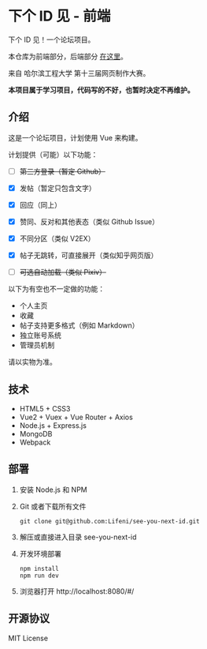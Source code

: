 # 下个 ID 见 - 前端

下个 ID 见！一个论坛项目。

本仓库为前端部分，后端部分 [在这里](https://github.com/Lifeni/see-you-next-id-api)。

来自 哈尔滨工程大学 第十三届网页制作大赛。

**本项目属于学习项目，代码写的不好，也暂时决定不再维护。**

## 介绍

这是一个论坛项目，计划使用 Vue 来构建。

计划提供（可能）以下功能：

- [ ] ~~第三方登录（暂定 Github）~~

- [x] 发帖（暂定只包含文字）
- [x] 回应（同上）
- [x] 赞同、反对和其他表态（类似 Github Issue）
- [x] 不同分区（类似 V2EX）
- [x] 帖子无跳转，可直接展开（类似知乎网页版）
- [ ] ~~可选自动加载（类似 Pixiv）~~

以下为有空也不一定做的功能：

- 个人主页
- 收藏
- 帖子支持更多格式（例如 Markdown）
- 独立账号系统
- 管理员机制

请以实物为准。

## 技术

- HTML5 + CSS3
- Vue2 + Vuex + Vue Router + Axios
- Node.js + Express.js
- MongoDB
- Webpack

## 部署

1. 安装 Node.js 和 NPM

2. Git 或者下载所有文件

   ```
   git clone git@github.com:Lifeni/see-you-next-id.git
   ```

3. 解压或直接进入目录 see-you-next-id

4. 开发环境部署

   ```
   npm install
   npm run dev
   ```

5. 浏览器打开 http://localhost:8080/#/

## 开源协议

MIT License
